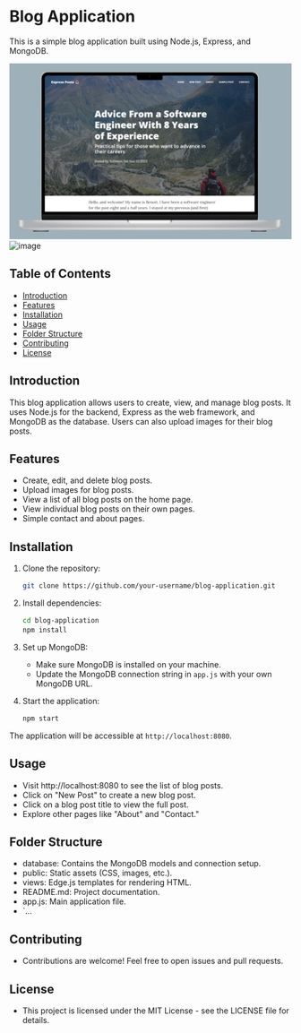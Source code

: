 # Blog Application

This is a simple blog application built using Node.js, Express, and MongoDB.

![Alt text](image.png)
![image](https://github.com/itisdanish/Node-Express-Mongo-blog/assets/65316644/720c4d83-08fb-4f50-a4b4-2a2bda33b61c)


## Table of Contents

- [Introduction](#introduction)
- [Features](#features)
- [Installation](#installation)
- [Usage](#usage)
- [Folder Structure](#folder-structure)
- [Contributing](#contributing)
- [License](#license)

## Introduction

This blog application allows users to create, view, and manage blog posts. It uses Node.js for the backend, Express as the web framework, and MongoDB as the database. Users can also upload images for their blog posts.

## Features

- Create, edit, and delete blog posts.
- Upload images for blog posts.
- View a list of all blog posts on the home page.
- View individual blog posts on their own pages.
- Simple contact and about pages.

## Installation

1. Clone the repository:

   ```bash
   git clone https://github.com/your-username/blog-application.git
2. Install dependencies:
   ```bash
   cd blog-application
   npm install
3. Set up MongoDB:
   - Make sure MongoDB is installed on your machine.
   - Update the MongoDB connection string in `app.js` with your own MongoDB URL.
4. Start the application:
   ```bash
   npm start
The application will be accessible at `http://localhost:8080`.

## Usage

- Visit http://localhost:8080 to see the list of blog posts.
- Click on "New Post" to create a new blog post.
- Click on a blog post title to view the full post.
- Explore other pages like "About" and "Contact."

## Folder Structure

- database: Contains the MongoDB models and connection setup.
- public: Static assets (CSS, images, etc.).
- views: Edge.js templates for rendering HTML.
- README.md: Project documentation.
- app.js: Main application file.
- `...

## Contributing

- Contributions are welcome! Feel free to open issues and pull requests.


## License

- This project is licensed under the MIT License - see the LICENSE file for details.
